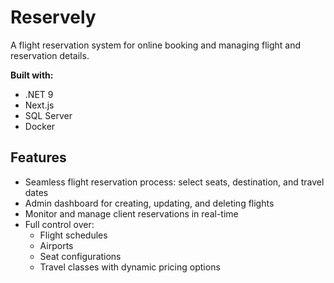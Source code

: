 # Reservely

A flight reservation system for online booking and managing flight and reservation details.

**Built with:**

- .NET 9  
- Next.js  
- SQL Server  
- Docker  

## Features

- Seamless flight reservation process: select seats, destination, and travel dates
- Admin dashboard for creating, updating, and deleting flights
- Monitor and manage client reservations in real-time
- Full control over:
  - Flight schedules
  - Airports
  - Seat configurations
  - Travel classes with dynamic pricing options
